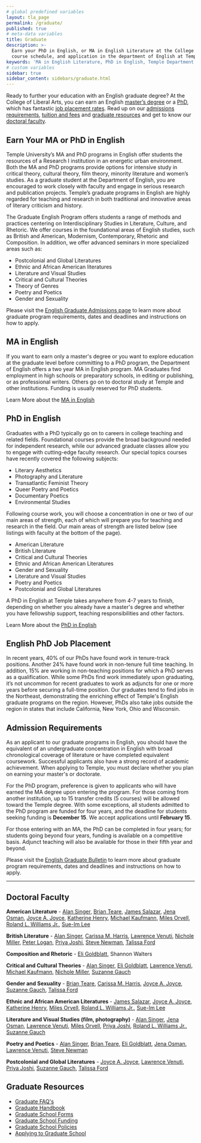```yaml
---
# global predefined variables
layout: tla_page
permalink: /graduate/
published: true
# meta-data variables
title: Graduate
description: >-
  Earn your PhD in English, or MA in English Literature at the College of Liberal Arts. Learn more about our requirements, 
  course schedule, and application in the department of English at Temple University.
keywords: 'MA in English Literature, PhD in English, Temple Department of English'
# custom variables
sidebar: true
sidebar_content: sidebars/graduate.html
---
```

Ready to further your education with an English graduate degree? At the College of Liberal Arts, you can earn an English [master’s degree](#ma-in-english) or a [PhD](#phd-in-english), which has fantastic [job placement rates](#english-phd-job-placement). Read up on our [admissions requirements](#admission-requirements), [tuition and fees](#temple-tuition-and-fees) and [graduate resources](#graduate-resources) and get to know our [doctoral faculty](#doctoral-faculty).

## Earn Your MA or PhD in English
Temple University’s MA and PhD programs in English offer students the resources of a Research I institution in an energetic urban environment. Both the MA and PhD programs provide options for intensive study in critical theory, cultural theory, film theory, minority literature and women’s studies. As a graduate student at the Department of English, you are encouraged to work closely with faculty and engage in serious research and publication projects. Temple’s graduate programs in English are highly regarded for teaching and research in both traditional and innovative areas of literary criticism and history.

The Graduate English Program offers students a range of methods and practices centering on Interdisciplinary Studies in Literature, Culture, and Rhetoric.  We offer courses in the foundational areas of English studies, such as British and American, Modernism, Contemporary, Rhetoric and Composition. In addition, we offer advanced seminars in more specialized areas such as:

- Postcolonial and Global Literatures<br>
- Ethnic and African American literatures<br>
- Literature and Visual Studies<br>
- Critical and Cultural Theories<br>
- Theory of Genres<br>
- Poetry and Poetics<br>
- Gender and Sexuality<br>

Please visit the [English Graduate Admissions page](https://liberalarts.temple.edu/admissions/graduate/english) to learn more about graduate program requirements, dates and deadlines and instructions on how to apply.

## MA in English
If you want to earn only a master's degree or you want to explore education at the graduate level before committing to a PhD program, the Department of English offers a two year MA in English program. MA Graduates find employment in high schools or preparatory schools, in editing or publishing, or as professional writers. Others go on to doctoral study at Temple and other institutions. Funding is usually reserved for PhD students.

Learn More about the [MA in English](http://bulletin.temple.edu/graduate/scd/cla/english-ma/)

## PhD in English
Graduates with a PhD typically go on to careers in college teaching and related fields. Foundational courses provide the broad background needed for independent research, while our advanced graduate classes allow you to engage with cutting-edge faculty research. Our special topics courses have recently covered the following subjects:

- Literary Aesthetics
- Photography and Literature
- Transatlantic Feminist Theory
- Queer Poetry and Poetics
- Documentary Poetics
- Environmental Studies

Following course work, you will choose a concentration in one or two of our main areas of strength, each of which will prepare you for teaching and research in the field. Our main areas of strength are listed below (see listings with faculty at the bottom of the page).

- American Literature
- British Literature
- Critical and Cultural Theories
- Ethnic and African American Literatures
- Gender and Sexuality
- Literature and Visual Studies
- Poetry and Poetics
- Postcolonial and Global Literatures

A PhD in English at Temple takes anywhere from 4-7 years to finish, depending on whether you already have a master's degree and whether you have fellowship support, teaching responsibilities and other factors.

Learn More about the [PhD in English](http://bulletin.temple.edu/graduate/scd/cla/english-phd/)

## English PhD Job Placement
In recent years, 40% of our PhDs have found work in tenure-track positions. Another 24% have found work in non-tenure full time teaching. In addition, 15% are working in non-teaching positions for which a PhD serves as a qualification. While some PhDs find work immediately upon graduating, it’s not uncommon for recent graduates to work as adjuncts for one or more years before securing a full-time position. Our graduates tend to find jobs in the Northeast, demonstrating the enriching effect of Temple's English graduate programs on the region. However, PhDs also take jobs outside the region in states that include California, New York, Ohio and Wisconsin.

## Admission Requirements
As an applicant to our graduate programs in English, you should have the equivalent of an undergraduate concentration in English with broad chronological coverage of literature or have completed equivalent coursework. Successful applicants also have a strong record of academic achievement. When applying to Temple, you must declare whether you plan on earning your master's or doctorate.

For the PhD program, preference is given to applicants who will have earned the MA degree upon entering the program. For those coming from another institution, up to 15 transfer credits (5 courses) will be allowed toward the Temple degree. With some exceptions, all students admitted to the PhD program are funded for four years, and the deadline for students seeking funding is **December 15**. We accept applications until **February 15**.

For those entering with an MA, the PhD can be completed in four years; for students going beyond four years, funding is available on a competitive basis. Adjunct teaching will also be available for those in their fifth year and beyond.

Please visit the [English Graduate Bulletin](http://bulletin.temple.edu/graduate/scd/cla/english-ma/#admissiontext) to learn more about graduate program requirements, dates and deadlines and instructions on how to apply.

___

## Doctoral Faculty
**American Literature** - [Alan Singer](https://liberalarts.temple.edu/academics/faculty/singer-alan), [Brian Teare](https://liberalarts.temple.edu/academics/faculty/teare-brian), [James Salazar](https://liberalarts.temple.edu/academics/faculty/salazar-james), [Jena Osman](https://liberalarts.temple.edu/academics/faculty/osman-jena), [Joyce A. Joyce](https://liberalarts.temple.edu/academics/faculty/joyce-joyce), [Katherine Henry](https://liberalarts.temple.edu/academics/faculty/henry-katherine), [Michael Kaufmann](https://liberalarts.temple.edu/academics/faculty/kaufmann-michael), [Miles Orvell](https://liberalarts.temple.edu/academics/faculty/orvell-miles), [Roland L. Williams Jr.](https://liberalarts.temple.edu/academics/faculty/williams-roland), [Sue-Im Lee](https://liberalarts.temple.edu/academics/faculty/lee-sue-im)

**British Literature** - [Alan Singer](https://liberalarts.temple.edu/academics/faculty/singer-alan), [Carissa M. Harris](https://liberalarts.temple.edu/academics/faculty/harris-carissa), [Lawrence Venuti](https://liberalarts.temple.edu/academics/faculty/venuti-lawrence), [Nichole Miller](https://liberalarts.temple.edu/academics/faculty/miller-nichole), [Peter Logan](https://liberalarts.temple.edu/academics/faculty/logan-peter-m), [Priya Joshi](https://liberalarts.temple.edu/academics/faculty/joshi-priya), [Steve Newman](https://liberalarts.temple.edu/academics/faculty/newman-steve), [Talissa Ford](https://liberalarts.temple.edu/academics/faculty/ford-talissa)

**Composition and Rhetoric** - [Eli Goldblatt](https://liberalarts.temple.edu/academics/faculty/goldblatt-eli), Shannon Walters

**Critical and Cultural Theories** - [Alan Singer](https://liberalarts.temple.edu/academics/faculty/singer-alan), [Eli Goldblatt](https://liberalarts.temple.edu/academics/faculty/goldblatt-eli), [Lawrence Venuti](https://liberalarts.temple.edu/academics/faculty/venuti-lawrence), [Michael Kaufmann](https://liberalarts.temple.edu/academics/faculty/kaufmann-michael), [Nichole Miller](https://liberalarts.temple.edu/academics/faculty/miller-nichole), [Suzanne Gauch](https://liberalarts.temple.edu/academics/faculty/gauch-suzanne)

**Gender and Sexuality** - [Brian Teare](https://liberalarts.temple.edu/academics/faculty/teare-brian), [Carissa M. Harris](https://liberalarts.temple.edu/academics/faculty/harris-carissa), [Joyce A. Joyce](https://liberalarts.temple.edu/academics/faculty/joyce-joyce), [Suzanne Gauch](https://liberalarts.temple.edu/academics/faculty/gauch-suzanne), [Talissa Ford](https://liberalarts.temple.edu/academics/faculty/ford-talissa)

**Ethnic and African American Literatures** - [James Salazar](https://liberalarts.temple.edu/academics/faculty/salazar-james), [Joyce A. Joyce](https://liberalarts.temple.edu/academics/faculty/joyce-joyce), [Katherine Henry](https://liberalarts.temple.edu/academics/faculty/henry-katherine), [Miles Orvell](https://liberalarts.temple.edu/academics/faculty/orvell-miles), [Roland L. Williams Jr.](https://liberalarts.temple.edu/academics/faculty/williams-roland), [Sue-Im Lee](https://liberalarts.temple.edu/academics/faculty/lee-sue-im)

**Literature and Visual Studies (film, photography)** - [Alan Singer](https://liberalarts.temple.edu/academics/faculty/singer-alan), [Jena Osman](https://liberalarts.temple.edu/academics/faculty/osman-jena), [Lawrence Venuti](https://liberalarts.temple.edu/academics/faculty/venuti-lawrence), [Miles Orvell](https://liberalarts.temple.edu/academics/faculty/orvell-miles), [Priya Joshi](https://liberalarts.temple.edu/academics/faculty/joshi-priya), [Roland L. Williams Jr.](https://liberalarts.temple.edu/academics/faculty/williams-roland), [Suzanne Gauch](https://liberalarts.temple.edu/academics/faculty/gauch-suzanne)

**Poetry and Poetics** - [Alan Singer](https://liberalarts.temple.edu/academics/faculty/singer-alan), [Brian Teare](https://liberalarts.temple.edu/academics/faculty/teare-brian), [Eli Goldblatt](https://liberalarts.temple.edu/academics/faculty/goldblatt-eli), [Jena Osman](https://liberalarts.temple.edu/academics/faculty/osman-jena), [Lawrence Venuti](https://liberalarts.temple.edu/academics/faculty/venuti-lawrence), [Steve Newman](https://liberalarts.temple.edu/academics/faculty/newman-steve)

**Postcolonial and Global Literatures** - [Joyce A. Joyce](https://liberalarts.temple.edu/academics/faculty/joyce-joyce), [Lawrence Venuti](https://liberalarts.temple.edu/academics/faculty/venuti-lawrence), [Priya Joshi](https://liberalarts.temple.edu/academics/faculty/joshi-priya), [Suzanne Gauch](https://liberalarts.temple.edu/academics/faculty/gauch-suzanne), [Talissa Ford](https://liberalarts.temple.edu/academics/faculty/ford-talissa)

## Graduate Resources
- [Graduate FAQ's](https://liberalarts.temple.edu/sites/liberalarts/files/English-.FAQs_.final_.pdf)
- [Graduate Handbook](http://www.temple.edu/grad/policies/gradpolicies.htm)
- [Graduate School Forms](http://www.temple.edu/grad/forms/index.htm)
- [Graduate School Funding](http://www.temple.edu/grad/finances/index.htm)
- [Graduate School Policies](http://www.temple.edu/grad/policies/index.htm)
- [Applying to Graduate School](http://www.temple.edu/grad/admissions/howtoapply.htm)

